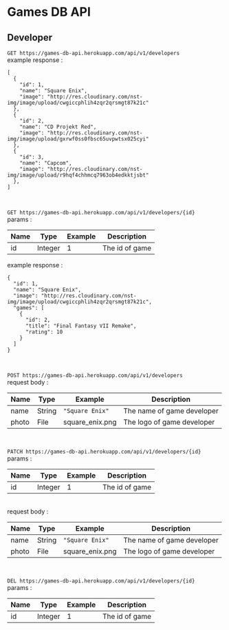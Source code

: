 # Games DB API

## Developer

```GET https://games-db-api.herokuapp.com/api/v1/developers```
<br />
example response :

```
[
  {
    "id": 1,
    "name": "Square Enix",
    "image": "http://res.cloudinary.com/nst-img/image/upload/cwgiccphlih4zqr2qrsmgt87k21c"
  },
  {
    "id": 2,
    "name": "CD Projekt Red",
    "image": "http://res.cloudinary.com/nst-img/image/upload/gxrwf0ss0fbsc65uvpwtsx025cyi"
  },
  {
    "id": 3,
    "name": "Capcom",
    "image": "http://res.cloudinary.com/nst-img/image/upload/r9hqf4chhmcq7963ob4edkktjsbt"
  },
]
```

<br />

```GET https://games-db-api.herokuapp.com/api/v1/developers/{id}```
<br/>
params :

| Name | Type | Example | Description |
| ------ | ----- | ----- | ----- |
| id | Integer | 1 | The id of game |

example response :

```
{
  "id": 1,
  "name": "Square Enix",
  "image": "http://res.cloudinary.com/nst-img/image/upload/cwgiccphlih4zqr2qrsmgt87k21c",
  "games": [
    {
      "id": 2,
      "title": "Final Fantasy VII Remake",
      "rating": 10
    }
  ]
}
```

<br />

`POST https://games-db-api.herokuapp.com/api/v1/developers`
<br/>
request body :

| Name | Type | Example | Description |
| ------ | ----- | ----- | ----- |
| name | String | `"Square Enix"` | The name of game developer |
| photo | File | square_enix.png | The logo of game developer |

<br />

`PATCH https://games-db-api.herokuapp.com/api/v1/developers/{id}`
<br/>
params :

| Name | Type | Example | Description |
| ------ | ----- | ----- | ----- |
| id | Integer | 1 | The id of game |

<br/>
request body :

| Name | Type | Example | Description |
| ------ | ----- | ----- | ----- |
| name | String | `"Square Enix"` | The name of game developer |
| photo | File | square_enix.png | The logo of game developer |

<br />

`DEL https://games-db-api.herokuapp.com/api/v1/developers/{id}`
<br/>
params :

| Name | Type | Example | Description |
| ------ | ----- | ----- | ----- |
| id | Integer | 1 | The id of game |

